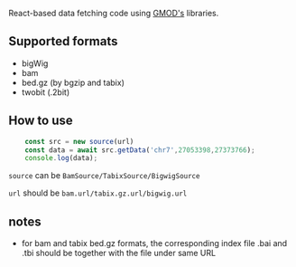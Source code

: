 React-based data fetching code using [GMOD's](https://github.com/GMOD) libraries.

## Supported formats

* bigWig
* bam
* bed.gz (by bgzip and tabix)
* twobit (.2bit)

## How to use

```javascript
    const src = new source(url)
    const data = await src.getData('chr7',27053398,27373766);
    console.log(data);
```

`source` can be `BamSource/TabixSource/BigwigSource`

`url` should be `bam.url/tabix.gz.url/bigwig.url`

## notes

* for bam and tabix bed.gz formats, the corresponding index file .bai and .tbi should be together with the file under same URL
